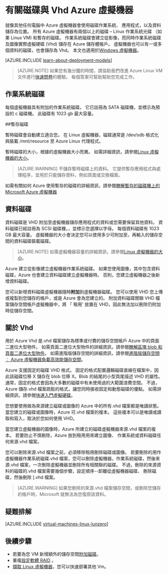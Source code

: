 <properties
    pageTitle="有關磁碟與 Linux Vm 的 Vhd |Microsoft Azure"
    description="瞭解的磁碟及 Vhd Linux 虛擬機器 Azure 中的基本概念。"
    services="virtual-machines-linux"
    documentationCenter=""
    authors="cynthn"
    manager="timlt"
    editor="tysonn"
    tags="azure-resource-manager,azure-service-management"/>

<tags
    ms.service="virtual-machines-linux"
    ms.workload="infrastructure-services"
    ms.tgt_pltfrm="vm-linux"
    ms.devlang="na"
    ms.topic="article"
    ms.date="06/16/2016"
    ms.author="cynthn"/>

# <a name="about-disks-and-vhds-for-azure-virtual-machines"></a>有關磁碟與 Vhd Azure 虛擬機器

就像其他任何電腦中 Azure 虛擬機器會使用磁碟作業系統、 應用程式，以及資料儲存為位置。 所有 Azure 虛擬機器有兩個以上的磁碟 – Linux 作業系統光碟 （如果 Linux VM) 和暫存的磁碟。 作業系統磁碟會建立從影像，而同時作業系統磁碟及圖像實際虛擬硬碟 (Vhd) 儲存在 Azure 儲存體帳戶。 虛擬機器也可以有一或多個資料的磁碟，也會儲存為 Vhd。 本文也適用於[Windows 虛擬機器](virtual-machines-windows-about-disks-vhds.md)。

[AZURE.INCLUDE [learn-about-deployment-models](../../includes/learn-about-deployment-models-both-include.md)]

> [AZURE.NOTE] 如果您有幾分鐘的時間，請協助我們改進 Azure Linux VM 文件進行[快速問卷](https://aka.ms/linuxdocsurvey)的體驗。 每個答案可幫助幫助您完成工作。

## <a name="operating-system-disk"></a>作業系統磁碟

每個虛擬機器具有附加的作業系統磁碟。 它已註冊為 SATA 磁碟機，並標示為預設的 c 磁碟機。 此磁碟有 1023 gb 最大容量。 

##<a name="temporary-disk"></a>暫存磁碟

暫時磁碟會自動建立適合您。 在 Linux 虛擬機器，磁碟通常是 /dev/sdb 格式化與裝載 /mnt/resource 至 Azure Linux 代理程式。

暫時磁碟的大小，根據的虛擬機器大小而異。 如需詳細資訊，請參閱[Linux 虛擬機器的大小](virtual-machines-linux-sizes.md)。

>[AZURE.WARNING] 不儲存暫時磁碟上的資料。 它提供暫存應用程式與處理程序，並用於只能儲存資料，例如頁面或交換檔案。 

如需有關如何 Azure 使用暫存的磁碟的詳細資訊，請參閱[瞭解暫存的磁碟機上的 Microsoft Azure 虛擬機器](https://blogs.msdn.microsoft.com/mast/2013/12/06/understanding-the-temporary-drive-on-windows-azure-virtual-machines/)

## <a name="data-disk"></a>資料磁碟

資料磁碟是 VHD 附加至虛擬機器儲存應用程式的資料或您需要保留其他資料。 資料磁碟已經註冊為 SCSI 磁碟機，，並標示您選擇以字母。  每個資料磁碟有 1023 GB 最大容量。 虛擬機器的大小會決定您可以使用多少可附加至，再輸入的儲存空間的資料磁碟裝載磁碟。

>[AZURE.NOTE] 如需虛擬機器容量的詳細資訊，請參閱[Linux 虛擬機器的大小](virtual-machines-linux-sizes.md)。

Azure 建立從影像建立虛擬機器作業系統磁碟。 如果您使用圖像，其中包含資料磁碟，Azure 也會建立資料磁碟建立虛擬機器時。 否則，您建立虛擬機器之後新增資料磁碟。

您可以新增資料磁碟虛擬機器隨時**附加**到虛擬機器磁碟。 您可以使用 VHD 您上傳或複製到您儲存的帳戶，或是 Azure 會為您建立的。 附加資料磁碟關聯 VHD 檔案儲存空間帳戶虛擬機器中，將 「 租用' 放置在 VHD，因此無法加以刪除仍附加時從儲存空間。

## <a name="about-vhds"></a>關於 Vhd

用於 Azure Vhd 是.vhd 檔案儲存為標準或付費的儲存空間帳戶 Azure 中的頁面二進位大型物件。 如需頁面二進位大型物件的詳細資訊，請參閱[瞭解區塊 blob 和頁面二進位大型物件](https://msdn.microsoft.com/library/ee691964.aspx)。 如需進階版儲存空間的詳細資訊，請參閱[進階版儲存空間︰ Azure 虛擬機器負載高效能儲存空間](../storage/storage-premium-storage.md)。

Azure 支援固定的磁碟 VHD 格式。 固定的格式配置邏輯磁碟直線在檔案中，因此該磁碟位移 X 儲存在 blob 位移 X。Blob 的結尾的小型頁尾描述 VHD 的屬性。 通常，固定的格式會因為大多數的磁碟中有未使用過的大範圍浪費空間。 不過，Azure 儲存.vhd 檔案疏鬆的格式，讓您同時接收固定和動態磁碟的優點。 如需詳細資訊，請參閱[快速入門虛擬硬碟](https://technet.microsoft.com/library/dd979539.aspx)。

您想要使用做為來源建立磁碟或圖像的 Azure 中的所有.vhd 檔案都是唯讀狀態。 當您建立的磁碟或圖像時，Azure 可.vhd 檔案的複本。 這些複本可以是唯讀或讀取和寫入，取決於您如何使用 VHD。

當您建立虛擬機器的圖像時，Azure 所建立的磁碟虛擬機器來源.vhd 檔案的複本。 若要防止不慎刪除，Azure 放到租用用來建立圖像、 作業系統或資料磁碟任何來源.vhd 檔案。

您可以刪除來源.vhd 檔案之前，必須移除租用刪除磁碟或圖像。 若要刪除的用作虛擬機器作業系統磁碟.vhd 檔案，您可以刪除虛擬機器，作業系統磁碟，然後來源.vhd 檔案，一次刪除虛擬機器並刪除所有相關聯的磁碟。 不過，刪除的來源資料的磁碟的.vhd 檔案需要幾個步驟，設定順序--卸離從虛擬機器磁碟、 刪除磁碟，然後刪除 [.vhd 檔案。

>[AZURE.WARNING] 如果您刪除的來源.vhd 檔案儲存空間，或刪除您儲存的帳戶時，Microsoft 就無法為您復原該資料。


## <a name="troubleshooting"></a>疑難排解
[AZURE.INCLUDE [virtual-machines-linux-lunzero](../../includes/virtual-machines-linux-lunzero.md)]

## <a name="next-steps"></a>後續步驟

-  若要為您 VM 新增額外的儲存空間[附加磁碟](virtual-machines-linux-add-disk.md)。
-  重複[設定軟體 RAID](virtual-machines-linux-configure-raid.md) 。
-  [擷取 Linux 虛擬機器](virtual-machines-linux-classic-capture-image.md)，您可以快速部署其他 Vm。


